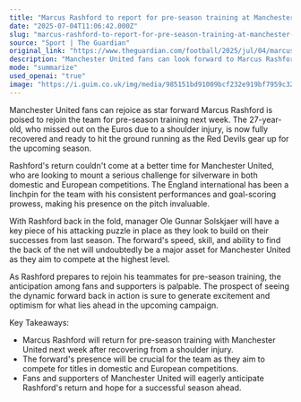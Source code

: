 ```yaml
---
title: "Marcus Rashford to report for pre-season training at Manchester United next week"
date: "2025-07-04T11:06:42.000Z"
slug: "marcus-rashford-to-report-for-pre-season-training-at-manchester-united-next-week"
source: "Sport | The Guardian"
original_link: "https://www.theguardian.com/football/2025/jul/04/marcus-rashford-to-report-for-pre-season-training-at-manchester-united-next-week"
description: "Manchester United fans can look forward to Marcus Rashford rejoining the team for pre-season training after recovering from a shoulder injury. His return is seen as a boost for the team as they aim to compete for titles in the upcoming season. Rashford's speed, skill, and goal-scoring ability will be key assets for Manchester United as they strive to build on their successes from last season. The anticipation among fans for Rashford's return is high, generating excitement and optimism for the upcoming campaign."
mode: "summarize"
used_openai: "true"
image: "https://i.guim.co.uk/img/media/985151bd91009bcf232e919bf7959c32b4aa9924/231_117_2561_2048/master/2561.jpg?width=1200&height=630&quality=85&auto=format&fit=crop&overlay-align=bottom%2Cleft&overlay-width=100p&overlay-base64=L2ltZy9zdGF0aWMvb3ZlcmxheXMvdGctZGVmYXVsdC5wbmc&enable=upscale&s=0ab9a4d0c87f7240c3a1cddd7cf909eb"
---
```


Manchester United fans can rejoice as star forward Marcus Rashford is poised to rejoin the team for pre-season training next week. The 27-year-old, who missed out on the Euros due to a shoulder injury, is now fully recovered and ready to hit the ground running as the Red Devils gear up for the upcoming season.

Rashford's return couldn't come at a better time for Manchester United, who are looking to mount a serious challenge for silverware in both domestic and European competitions. The England international has been a linchpin for the team with his consistent performances and goal-scoring prowess, making his presence on the pitch invaluable.

With Rashford back in the fold, manager Ole Gunnar Solskjaer will have a key piece of his attacking puzzle in place as they look to build on their successes from last season. The forward's speed, skill, and ability to find the back of the net will undoubtedly be a major asset for Manchester United as they aim to compete at the highest level.

As Rashford prepares to rejoin his teammates for pre-season training, the anticipation among fans and supporters is palpable. The prospect of seeing the dynamic forward back in action is sure to generate excitement and optimism for what lies ahead in the upcoming campaign.

Key Takeaways:
- Marcus Rashford will return for pre-season training with Manchester United next week after recovering from a shoulder injury.
- The forward's presence will be crucial for the team as they aim to compete for titles in domestic and European competitions.
- Fans and supporters of Manchester United will eagerly anticipate Rashford's return and hope for a successful season ahead.